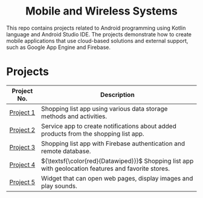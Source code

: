 <div align="center">
<h1>Mobile and Wireless Systems</h1>
</div>

This repo contains projects related to Android programming using Kotlin language and Android Studio IDE. The projects demonstrate how to create mobile applications that use cloud-based solutions and external support, such as Google App Engine and Firebase.


# Projects

<div align="center">


| Project No. | Description |
| :---: | --- |
| [Project 1](SMB1) | Shopping list app using various data storage methods and activities. |
| [Project 2](SMB2) |Service app to create notifications about added products from the shopping list app. |
| [Project 3](SMB3) |Shopping list app with Firebase authentication and remote database. |
| [Project 4](SMB4) |${\textsf{\color{red}(Datawiped)}}$ Shopping list app with geolocation features and favorite stores.  |
| [Project 5](SMB5) | Widget that can open web pages, display images and play sounds. |

</div>
